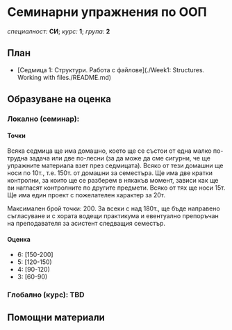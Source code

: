 # Семинарни упражнения по ООП

*специалност:* **СИ**;
*курс:* **1**;
*група:* **2**

## План

* [Седмица 1: Структури. Работа с файлове](./Week1: Structures. Working with files./README.md)

## Образуване на оценка

### Локално (семинар):

#### Точки
  Всяка седмица ще има домашно, което ще се състои от една малко по-трудна задача или две по-лесни (за да може да сме сигурни, че ще упражните материала взет през седмицата). Всяко от тези домашни ще носи по 10т., т.е. 150т. от домашни за семестъра.
  Ще има две кратки контролни, за които ще се разберем в някакъв момент, зависи как ще ви нагласят контролните по другите предмети. Всяко от тях ще носи 15т.
  Ще има един проект с пожелателен характер за 20т.

  Максимален брой точки: 200.
  За всеки с над 180т., ще бъде направено съгласуване и с хората водещи практикума и евентуално препоръчан на преподавателя за асистент следващия семестър.

#### Оценка

* 6: [150-200]
* 5: [120-150)
* 4: [90-120)
* 3: [60-90)

### Глобално (курс): TBD

## Помощни материали
